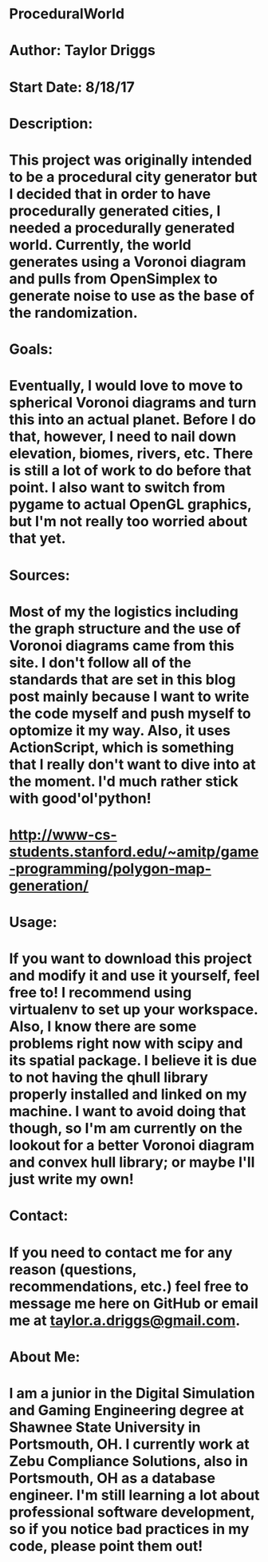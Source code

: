# ProceduralWorld
# Author: Taylor Driggs
# Start Date: 8/18/17
#
# Description:
#
# This project was originally intended to be a procedural city generator but I decided that in order to have procedurally generated cities, I needed a procedurally generated world. Currently, the world generates using a Voronoi diagram and pulls from OpenSimplex to generate noise to use as the base of the randomization.
#
#
# Goals:
#
# Eventually, I would love to move to spherical Voronoi diagrams and turn this into an actual planet. Before I do that, however, I need to nail down elevation, biomes, rivers, etc. There is still a lot of work to do before that point. I also want to switch from pygame to actual OpenGL graphics, but I'm not really too worried about that yet.
#
#
# Sources:
#
# Most of my the logistics including the graph structure and the use of Voronoi diagrams came from this site. I don't follow all of the standards that are set in this blog post mainly because I want to write the code myself and push myself to optomize it my way. Also, it uses ActionScript, which is something that I really don't want to dive into at the moment. I'd much rather stick with good'ol'python!
#
# http://www-cs-students.stanford.edu/~amitp/game-programming/polygon-map-generation/
#
#
# Usage:
#
# If you want to download this project and modify it and use it yourself, feel free to! I recommend using virtualenv to set up your workspace. Also, I know there are some problems right now with scipy and its spatial package. I believe it is due to not having the qhull library properly installed and linked on my machine. I want to avoid doing that though, so I'm am currently on the lookout for a better Voronoi diagram and convex hull library; or maybe I'll just write my own!
#
#
# Contact:
#
# If you need to contact me for any reason (questions, recommendations, etc.) feel free to message me here on GitHub or email me at taylor.a.driggs@gmail.com.
#
#
# About Me:
#
# I am a junior in the Digital Simulation and Gaming Engineering degree at Shawnee State University in Portsmouth, OH. I currently work at Zebu Compliance Solutions, also in Portsmouth, OH as a database engineer. I'm still learning a lot about professional software development, so if you notice bad practices in my code, please point them out!
